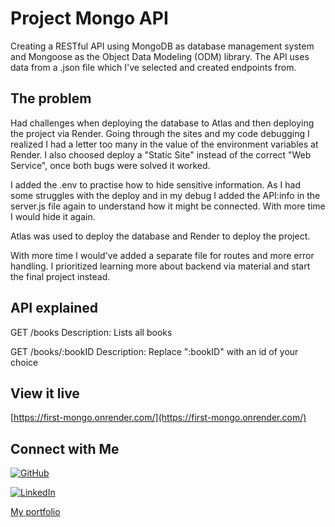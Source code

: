 # Project Mongo API

Creating a RESTful API using MongoDB as database management system and Mongoose as the Object Data Modeling (ODM) library. The API uses data from a .json file which I've selected and created endpoints from.

## The problem

Had challenges when deploying the database to Atlas and then deploying the project via Render. Going through the sites and my code debugging I realized I had a letter too many in the value of the environment variables at Render. I also choosed deploy a "Static Site" instead of the correct "Web Service", once both bugs were solved it worked.

I added the .env to practise how to hide sensitive information. As I had some struggles with the deploy and in my debug I added the API:info in the server.js file again to understand how it might be connected. With more time I would hide it again.

Atlas was used to deploy the database and Render to deploy the project.

With more time I would've added a separate file for routes and more error handling. I prioritized learning more about backend via material and start the final project instead.

## API explained

GET /books
Description: Lists all books

GET /books/:bookID
Description: Replace ":bookID" with an id of your choice

## View it live

[https://first-mongo.onrender.com/](https://first-mongo.onrender.com/)

## Connect with Me

[![GitHub](https://img.shields.io/badge/GitHub-black?style=flat-square&logo=github)](https://github.com/IdahCollin)

[![LinkedIn](https://img.shields.io/badge/LinkedIn-blue?style=flat-square&logo=linkedin)](https://www.linkedin.com/in/idah-collin)

[My portfolio](https://idah-collin-portfolio.netlify.app/)
